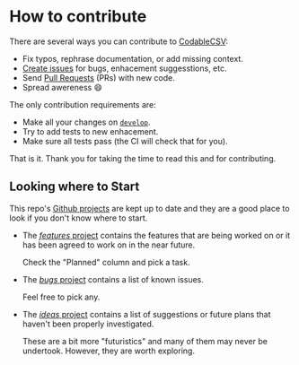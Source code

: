 # How to contribute

There are several ways you can contribute to [CodableCSV](https://www.github.com/dehesa/CodableCSV):

-   Fix typos, rephrase documentation, or add missing context.
-   [Create issues](https://github.com/dehesa/CodableCSV/issues) for bugs, enhacement suggesstions, etc.
-   Send [Pull Requests](https://github.com/dehesa/CodableCSV/pulls) (PRs) with new code.
-   Spread awereness 😄

The only contribution requirements are:

-   Make all your changes on [`develop`](https://github.com/dehesa/CodableCSV/tree/develop).
-   Try to add tests to new enhacement.
-   Make sure all tests pass (the CI will check that for you).

That is it. Thank you for taking the time to read this and for contributing.

## Looking where to Start

This repo's [Github projects](https://github.com/dehesa/CodableCSV/projects) are kept up to date and they are a good place to look if you don't know where to start.

-   The [_features_ project](https://github.com/dehesa/CodableCSV/projects/1) contains the features that are being worked on or it has been agreed to work on in the near future.

    Check the "Planned" column and pick a task.

-   The [_bugs_ project](https://github.com/dehesa/CodableCSV/projects/2) contains a list of known issues.

    Feel free to pick any.

-   The [_ideas_ project](https://github.com/dehesa/CodableCSV/projects/3) contains a list of suggestions or future plans that haven't been properly investigated.

    These are a bit more "futuristics" and many of them may never be undertook. However, they are worth exploring.
